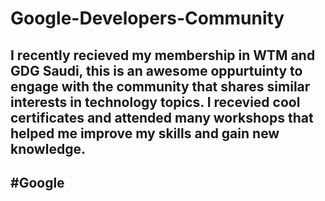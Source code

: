 # Google-Developers-Community

## I recently recieved my membership in WTM and GDG Saudi, this is an awesome oppurtuinty to engage with the community that shares similar interests in technology topics. I recevied cool certificates and attended many workshops that helped me improve my skills and gain new knowledge. 
## #Google
